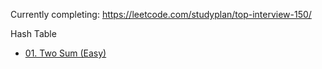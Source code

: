 Currently completing: https://leetcode.com/studyplan/top-interview-150/

Hash Table
- [01. Two Sum (Easy)](01_two_sum__easy.md)
